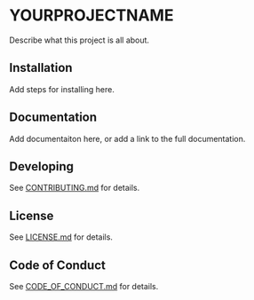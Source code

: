 # YOURPROJECTNAME

Describe what this project is all about.

## Installation

Add steps for installing here.

## Documentation

Add documentaiton here, or add a link to
the full documentation.

## Developing

See [CONTRIBUTING.md](.github/CONTRIBUTING.md)
for details.

## License

See [LICENSE.md](LICENSE.md)
for details.

## Code of Conduct

See [CODE_OF_CONDUCT.md](.github/CODE_OF_CONDUCT.md)
for details.


